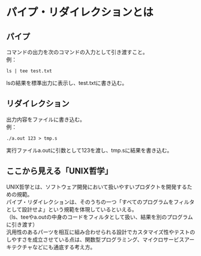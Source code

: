 # パイプ・リダイレクションとは
## パイプ
コマンドの出力を次のコマンドの入力として引き渡すこと。  
例：  
```
ls | tee test.txt  
```
lsの結果を標準出力に表示し、test.txtに書き込む。

## リダイレクション
出力内容をファイルに書き込む。  
例：  
```
./a.out 123 > tmp.s  
```
実行ファイルa.outに引数として123を渡し、tmp.sに結果を書き込む。

## ここから見える「UNIX哲学」
UNIX哲学とは、ソフトウェア開発において扱いやすいプロダクトを開発するための規範。  
パイプ・リダイレクションは、そのうちの一つ「すべてのプログラムをフィルタとして設計せよ」という規範を体現しているといえる。  
（ls、teeやa.outの中身のコードをフィルタとして扱い、結果を別のプログラムに引き渡す）  
汎用性のあるパーツを相互に組み合わせられる設計でカスタマイズ性やテストのしやすさを成立させている点は、関数型プログラミング、マイクロサービスアーキテクチャなどにも通底する考え方。